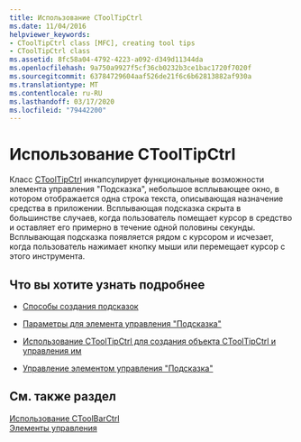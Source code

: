 ```yaml
---
title: Использование CToolTipCtrl
ms.date: 11/04/2016
helpviewer_keywords:
- CToolTipCtrl class [MFC], creating tool tips
- CToolTipCtrl class
ms.assetid: 8fc58a04-4792-4223-a092-d349d11344da
ms.openlocfilehash: 9a750a9927f5cf36cb0232b3ce1bac1720f7020f
ms.sourcegitcommit: 63784729604aaf526de21f6c6b62813882af930a
ms.translationtype: MT
ms.contentlocale: ru-RU
ms.lasthandoff: 03/17/2020
ms.locfileid: "79442200"
---
```

# <a name="using-ctooltipctrl"></a>Использование CToolTipCtrl

Класс [CToolTipCtrl](../mfc/reference/ctooltipctrl-class.md) инкапсулирует функциональные возможности элемента управления "Подсказка", небольшое всплывающее окно, в котором отображается одна строка текста, описывающая назначение средства в приложении. Всплывающая подсказка скрыта в большинстве случаев, когда пользователь помещает курсор в средство и оставляет его примерно в течение одной половины секунды. Всплывающая подсказка появляется рядом с курсором и исчезает, когда пользователь нажимает кнопку мыши или перемещает курсор с этого инструмента.

## <a name="what-do-you-want-to-know-more-about"></a>Что вы хотите узнать подробнее

- [Способы создания подсказок](../mfc/methods-of-creating-tool-tips.md)

- [Параметры для элемента управления "Подсказка"](../mfc/settings-for-the-tool-tip-control.md)

- [Использование CToolTipCtrl для создания объекта CToolTipCtrl и управления им](../mfc/using-ctooltipctrl-to-create-and-manipulate-a-ctooltipctrl-object.md)

- [Управление элементом управления "Подсказка"](../mfc/manipulating-the-tool-tip-control.md)

## <a name="see-also"></a>См. также раздел

[Использование CToolBarCtrl](../mfc/using-ctoolbarctrl.md)<br/>
[Элементы управления](../mfc/controls-mfc.md)
